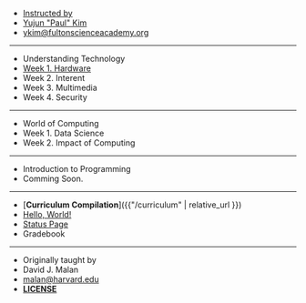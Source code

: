 
* [Instructed by](#)
* [Yujun "Paul" Kim](https://paulkim.me)
* [ykim@fultonscienceacademy.org](mailto:ykim@fultonscienceacademy.org)

***

* Understanding Technology
* [Week 1. Hardware](../curriculum/understanding_technology/hardware/)
* Week 2. Interent
* Week 3. Multimedia
* Week 4. Security

***

* World of Computing
* Week 1. Data Science
* Week 2. Impact of Computing

***

* Introduction to Programming
* Comming Soon.

***

* [**Curriculum Compilation**]({{"/curriculum" | relative_url }})
* [Hello, World!](https://cs50.paulkim.me/hello_world/)
* [Status Page](https://cs50.statuspage.io/)
* Gradebook

***

* Originally taught by
* David J. Malan
* malan@harvard.edu
* [**LICENSE**](https://cs50.harvard.edu/x/license/)
